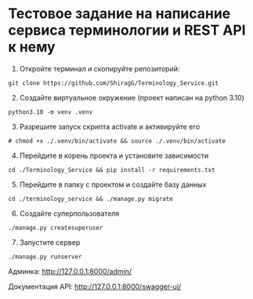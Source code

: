 # Тестовое задание на написание сервиса терминологии и REST API к нему

1. Откройте терминал и скопируйте репозиторий:
```shell
git clone https://github.com/ShiragG/Terminology_Service.git
```

2. Создайте виртуальное окружение (проект написан на python 3.10)
```shell
python3.10 -m venv .venv
```

3. Разрешите запуск скрипта activate и активируйте его
```shell
# chmod +x ./.venv/bin/activate && source ./.venv/bin/activate 
```

4. Перейдите в корень проекта и установите зависимости
```shell
cd ./Terminology_Service && pip install -r requirements.txt
```

5. Перейдите в папку с проектом и создайте базу данных
```shell
cd ./terminology_service && ./manage.py migrate
```

6. Создайте суперпользователя
```shell
./manage.py createsuperuser 
```

7. Запустите сервер
```shell
./manage.py runserver
```

Админка: http://127.0.0.1:8000/admin/

Документация API: http://127.0.0.1:8000/swagger-ui/
